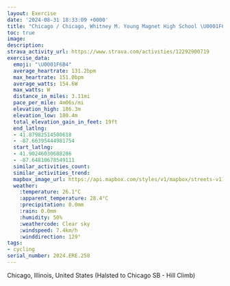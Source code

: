 ```yaml
---
layout: Exercise
date: '2024-08-31 18:33:09 +0000'
title: "Chicago / Chicago, Whitney M. Young Magnet High School \U0001F6B4"
toc: true
image:
description:
strava_activity_url: https://www.strava.com/activities/12292900719
exercise_data:
  emoji: "\U0001F6B4"
  average_heartrate: 131.2bpm
  max_heartrate: 151.0bpm
  average_watts: 154.6W
  max_watts: W
  distance_in_miles: 3.11mi
  pace_per_mile: 4m06s/mi
  elevation_high: 186.3m
  elevation_low: 180.4m
  total_elevation_gain_in_feet: 19ft
  end_latlng:
  - 41.87982514500618
  - -87.66395444981754
  start_latlng:
  - 41.90246030688286
  - -87.64810678549111
  similar_activities_count:
  similar_activities_trend:
  mapbox_image_url: https://api.mapbox.com/styles/v1/mapbox/streets-v11/static/path-5+787af2-1.0(mxv~Fdw%7DuO%7CGKdCAvFMjABj%40AtBIxGIjAGpSMvCEbA%40%60%40HFDD%5CE%60HLp%5DBtRD%60MB%7C%40J%5C%5E%5Ep%40%60%40n%40d%40%60D~AhBbAfElBbD~AnHbDbCjAtCtCbAvAlAdA%60CbCb%40%5EFCFm%40N%5BDYG_B%40%7D%40BYHSDGRE),pin-s-s+e5b22e(-87.64803,41.90103),pin-s-f+89ae00(-87.66442000000002,41.881249999999994)/auto/800x800?access_token=pk.eyJ1Ijoiam9zaGJlY2ttYW4iLCJhIjoiY205eWR2aDd1MWZ6djJrbXc4a3M0bWZleiJ9.XiG9OWkNcZk2QzjJbxLB4A
  weather:
    :temperature: 26.1°C
    :apparent_temperature: 28.4°C
    :precipitation: 0.0mm
    :rain: 0.0mm
    :humidity: 50%
    :weathercode: Clear sky
    :windspeed: 7.4km/h
    :winddirection: 129°
tags:
- cycling
serial_number: 2024.ERE.258
---
```

Chicago, Illinois, United States (Halsted to Chicago SB - Hill Climb)
